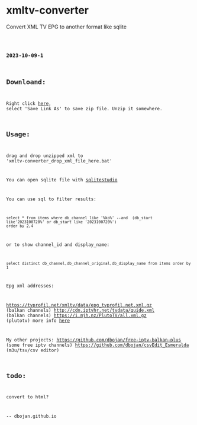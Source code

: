 # xmltv-converter
Convert XML TV EPG to another format like sqlite
<code> <pre> 

### 2023-10-09-1

## Downloand: 
Right click [here](https://raw.githubusercontent.com/dbojan/xmltv-converter/main/xmltv-converter.zip), select 'Save Link As' to save zip file.
Unzip it somewhere.


## Usage:
drag and drop unzipped xml to 'xmltv-converter_drop_xml_file_here.bat'

You can open sqlite file with [sqlitestudio](https://github.com/pawelsalawa/sqlitestudio)

You can use sql to filter results:
```
select * from items where db_channel like '%ko%' --and  (db_start like'2023100720%' or db_start like '2023100720%')
order by 2,4
```
or to show channel_id and display_name:
```
select distinct db_channel,db_channel_original,db_display_name from items order by 1
```

Epg xml addresses:

https://tvprofil.net/xmltv/data/epg_tvprofil.net.xml.gz (balkan channels)
http://cdn.iptvhr.net/tvdata/guide.xml (balkan channels)
https://i.mjh.nz/PlutoTV/all.xml.gz (plutotv)
more info [here](https://github.com/iptv-org/epg)



My other projects:
https://github.com/dbojan/free-iptv-balkan-plus (some free iptv channels)
https://github.com/dbojan/csvEdit_Esmeralda (m3u/tsv/csv editor)


## todo:
convert to html?

--
dbojan.github.io
